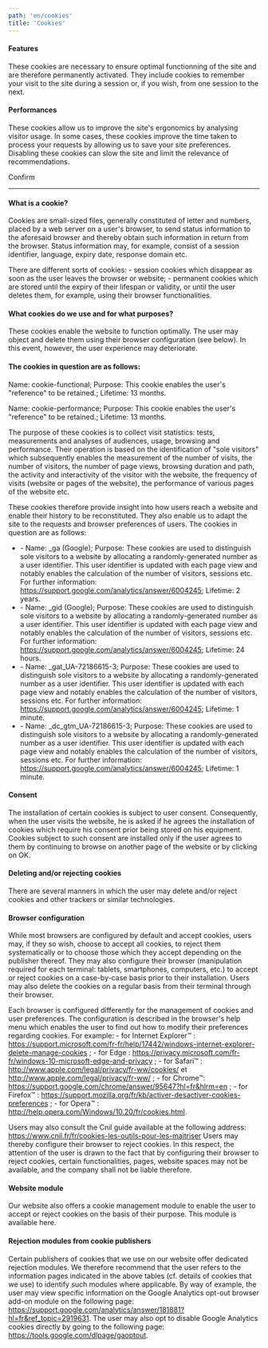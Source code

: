 ```yaml
---
path: 'en/cookies'
title: 'Cookies'
---
```


#### Features

These cookies are necessary to ensure optimal functionning of the site and are therefore permanently activated. They include cookies to remember your visit to the site during a session or, if you wish, from one session to the next.

#### Performances

These cookies allow us to improve the site's ergonomics by analysing visitor usage. In some cases, these cookies improve the time taken to process your requests by allowing us to save your site preferences. Disabling these cookies can slow the site and limit the relevance of recommendations.

Confirm

---

#### What is a cookie?

Cookies are small-sized files, generally constituted of letter and numbers, placed by a web server on a user's browser, to send status information to the aforesaid browser and thereby obtain such information in return from the browser. Status information may, for example, consist of a session identifier, language, expiry date, response domain etc.

There are different sorts of cookies: - session cookies which disappear as soon as the user leaves the browser or website; - permanent cookies which are stored until the expiry of their lifespan or validity, or until the user deletes them, for example, using their browser functionalities.

#### What cookies do we use and for what purposes?

These cookies enable the website to function optimally. The user may object and delete them using their browser configuration (see below). In this event, however, the user experience may deteriorate.

#### The cookies in question are as follows:

Name: cookie-functional; Purpose: This cookie enables the user's "reference" to be retained.; Lifetime: 13 months.

Name: cookie-performance; Purpose: This cookie enables the user's "reference" to be retained.; Lifetime: 13 months.

The purpose of these cookies is to collect visit statistics: tests, measurements and analyses of audiences, usage, browsing and performance. Their operation is based on the identification of "sole visitors" which subsequently enables the measurement of the number of visits, the number of visitors, the number of page views, browsing duration and path, the activity and interactivity of the visitor with the website, the frequency of visits (website or pages of the website), the performance of various pages of the website etc.

These cookies therefore provide insight into how users reach a website and enable their history to be reconstituted. They also enable us to adapt the site to the requests and browser preferences of users. The cookies in question are as follows:

- \- Name: \_ga (Google); Purpose: These cookies are used to distinguish sole visitors to a website by allocating a randomly-generated number as a user identifier. This user identifier is updated with each page view and notably enables the calculation of the number of visitors, sessions etc. For further information: https://support.google.com/analytics/answer/6004245; Lifetime: 2 years.
- \- Name: \_gid (Google); Purpose: These cookies are used to distinguish sole visitors to a website by allocating a randomly-generated number as a user identifier. This user identifier is updated with each page view and notably enables the calculation of the number of visitors, sessions etc. For further information: https://support.google.com/analytics/answer/6004245; Lifetime: 24 hours.
- \- Name: \_gat_UA-72186615-3; Purpose: These cookies are used to distinguish sole visitors to a website by allocating a randomly-generated number as a user identifier. This user identifier is updated with each page view and notably enables the calculation of the number of visitors, sessions etc. For further information: https://support.google.com/analytics/answer/6004245; Lifetime: 1 minute.
- \- Name: \_dc_gtm_UA-72186615-3; Purpose: These cookies are used to distinguish sole visitors to a website by allocating a randomly-generated number as a user identifier. This user identifier is updated with each page view and notably enables the calculation of the number of visitors, sessions etc. For further information: https://support.google.com/analytics/answer/6004245; Lifetime: 1 minute.

#### Consent

The installation of certain cookies is subject to user consent. Consequently, when the user visits the website, he is asked if he agrees the installation of cookies which require his consent prior being stored on his equipment. Cookies subject to such consent are installed only if the user agrees to them by continuing to browse on another page of the website or by clicking on OK.

#### Deleting and/or rejecting cookies

There are several manners in which the user may delete and/or reject cookies and other trackers or similar technologies.

#### Browser configuration

While most browsers are configured by default and accept cookies, users may, if they so wish, choose to accept all cookies, to reject them systematically or to choose those which they accept depending on the publisher thereof. They may also configure their browser (manipulation required for each terminal: tablets, smartphones, computers, etc.) to accept or reject cookies on a case-by-case basis prior to their installation. Users may also delete the cookies on a regular basis from their terminal through their browser.

Each browser is configured differently for the management of cookies and user preferences. The configuration is described in the browser's help menu which enables the user to find out how to modify their preferences regarding cookies. For example: - for Internet Explorer™ : https://support.microsoft.com/fr-fr/help/17442/windows-internet-explorer-delete-manage-cookies ; - for Edge : https://privacy.microsoft.com/fr-fr/windows-10-microsoft-edge-and-privacy ; - for Safari™ : http://www.apple.com/legal/privacy/fr-ww/cookies/ et http://www.apple.com/legal/privacy/fr-ww/ ; - for Chrome™: https://support.google.com/chrome/answer/95647?hl=fr&hlrm=en ; - for Firefox™ : https://support.mozilla.org/fr/kb/activer-desactiver-cookies-preferences ; - for Opera™ : http://help.opera.com/Windows/10.20/fr/cookies.html.

Users may also consult the Cnil guide available at the following address: https://www.cnil.fr/fr/cookies-les-outils-pour-les-maitriser Users may thereby configure their browser to reject cookies. In this respect, the attention of the user is drawn to the fact that by configuring their browser to reject cookies, certain functionalities, pages, website spaces may not be available, and the company shall not be liable therefore.

#### Website module

Our website also offers a cookie management module to enable the user to accept or reject cookies on the basis of their purpose. This module is available here.

#### Rejection modules from cookie publishers

Certain publishers of cookies that we use on our website offer dedicated rejection modules. We therefore recommend that the user refers to the information pages indicated in the above tables (cf. details of cookies that we use) to identify such modules where applicable. By way of example, the user may view specific information on the Google Analytics opt-out browser add-on module on the following page: https://support.google.com/analytics/answer/181881?hl=fr&ref_topic=2919631. The user may also opt to disable Google Analytics cookies directly by going to the following page: https://tools.google.com/dlpage/gaoptout.
